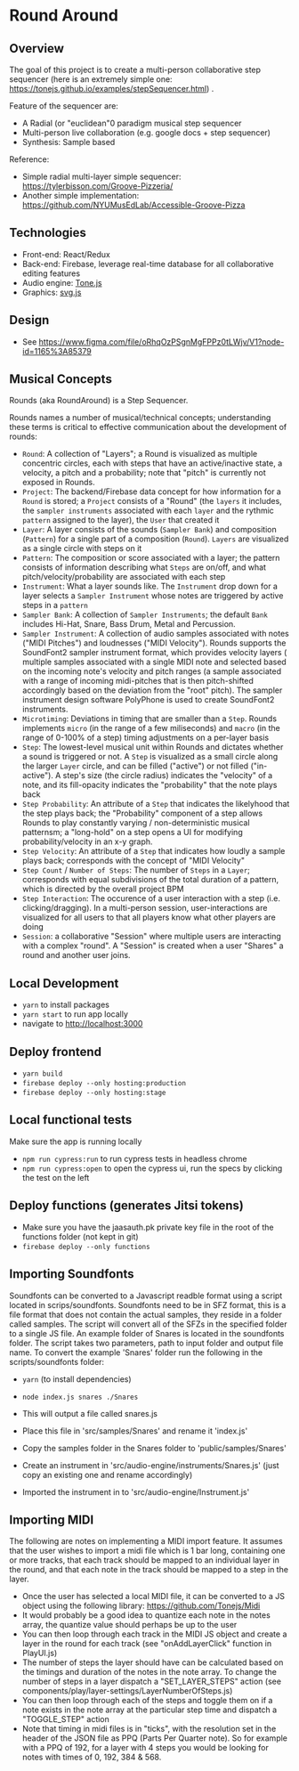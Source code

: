 # Round Around

## Overview

The goal of this project is to create a multi-person collaborative step sequencer (here is an extremely simple one: https://tonejs.github.io/examples/stepSequencer.html) .

Feature of the sequencer are:

- A Radial (or "euclidean"0 paradigm musical step sequencer
- Multi-person live collaboration (e.g. google docs + step sequencer)
- Synthesis: Sample based

Reference:

- Simple radial multi-layer simple sequencer: https://tylerbisson.com/Groove-Pizzeria/
- Another simple implementation: https://github.com/NYUMusEdLab/Accessible-Groove-Pizza

## Technologies

- Front-end: React/Redux 
- Back-end: Firebase, leverage real-time database for all collaborative editing features
- Audio engine: [Tone.js](https://tonejs.github.io/#:~:text=js-,Tone.,of%20the%20Web%20Audio%20API.)
- Graphics: [svg.js](https://svgjs.com/docs/3.0/)

## Design
- See https://www.figma.com/file/oRhqOzPSgnMgFPPz0tLWjv/V1?node-id=1165%3A85379 


## Musical Concepts

Rounds (aka RoundAround) is a Step Sequencer.

Rounds names a number of musical/technical concepts; understanding these terms is critical to effective communication about the development of rounds:

- `Round`: A collection of "Layers"; a Round is visualized as multiple concentric circles, each with steps that have an active/inactive state, a velocity, a pitch and a probability; note that "pitch" is currently not exposed in Rounds.
- `Project`: The backend/Firebase data concept for how information for a `Round` is stored; a `Project` consists of a "Round" (the `layers` it includes, the `sampler instruments` associated with each `layer` and the rythmic `pattern` assigned to the layer), the `User` that created it
- `Layer`: A layer consists of the sounds (`Sampler Bank`) and composition (`Pattern`) for a single part of a composition (`Round`). `Layers` are visualized as a single circle with steps on it
- `Pattern`: The composition or score associated with a layer; the pattern consists of information describing what `Steps` are on/off, and what pitch/velocity/probability are associated with each step
- `Instrument`: What a layer sounds like. The `Instrument` drop down for a layer selects a `Sampler Instrument` whose notes are triggered by active steps in a `pattern`
- `Sampler Bank`: A collection of `Sampler Instruments`; the default `Bank` includes Hi-Hat, Snare, Bass Drum, Metal and Percussion.
- `Sampler Instrument`: A collection of audio samples associated with notes ("MIDI Pitches") and loudnesses ("MIDI Velocity"). Rounds supports the SoundFont2 sampler instrument format, which provides velocity layers ( multiple samples associated with a single MIDI note and selected based on the incoming note's velocity and pitch ranges (a sample associated with a range of incoming midi-pitches that is then pitch-shifted accordingly based on the deviation from the "root" pitch). The sampler instrument design software PolyPhone is used to create SoundFont2 instruments.
- `Microtiming`: Deviations in timing that are smaller than a `Step`. Rounds implements `micro` (in the range of a few miliseconds) and `macro` (in the range of 0-100% of a step) timing adjustments on a per-layer basis
- `Step`: The lowest-level musical unit within Rounds and dictates whether a sound is triggered or not. A `Step` is visualized as a small circle along the larger `Layer` circle, and can be filled ("active") or not filled ("in-active"). A step's size (the circle radius) indicates the "velocity" of a note, and its fill-opacity indicates the "probability" that the note plays back
- `Step Probability`: An attribute of a `Step` that indicates the likelyhood that the step plays back; the "Probability" component of a step allows Rounds to play constantly varying / non-deterministic musical patternsm; a "long-hold" on a step opens a UI for modifying probability/velocity in an x-y graph.
- `Step Velocity`: An attribute of a `Step` that indicates how loudly a sample plays back; corresponds with the concept of "MIDI Velocity"
- `Step Count` / `Number of Steps`: The number of `Steps` in a `Layer`; corresponds with equal subdivisions of the total duration of a pattern, which is directed by the overall project BPM
- `Step Interaction`: The occurence of a user interaction with a step (i.e. clicking/dragging). In a multi-person session, user-interactions are visualized for all users to that all players know what other players are doing
- `Session`: a collaborative "Session" where multiple users are interacting with a complex "round". A "Session" is created when a user "Shares" a round and another user joins.

## Local Development

- `yarn` to install packages
- `yarn start` to run app locally
- navigate to [http://localhost:3000](http://localhost:3000)

## Deploy frontend
-  `yarn build`
-  `firebase deploy --only hosting:production`
-  `firebase deploy --only hosting:stage`

## Local functional tests
Make sure the app is running locally
- `npm run cypress:run` to run cypress tests in headless chrome
- `npm run cypress:open` to open the cypress ui, run the specs by clicking the test on the left

## Deploy functions (generates Jitsi tokens)

- Make sure you have the jaasauth.pk private key file in the root of the functions folder (not kept in git)
- `firebase deploy --only functions`

## Importing Soundfonts

Soundfonts can be converted to a Javascript readble format using a script located in scrips/soundfonts. Soundfonts need to be in SFZ format, this is a file format that does not contain the actual samples, they reside in a folder called samples. The script will convert all of the SFZs in the specified folder to a single JS file. An example folder of Snares is located in the soundfonts folder. The script takes two parameters, path to input folder and output file name. To convert the example 'Snares' folder run the following in the scripts/soundfonts folder:

- `yarn` (to install dependencies)
- `node index.js snares ./Snares`

- This will output a file called snares.js
- Place this file in 'src/samples/Snares' and rename it 'index.js'
- Copy the samples folder in the Snares folder to 'public/samples/Snares'
- Create an instrument in 'src/audio-engine/instruments/Snares.js' (just copy an existing one and rename accordingly)
- Imported the instrument in to 'src/audio-engine/Instrument.js'

## Importing MIDI

The following are notes on implementing a MIDI import feature. It assumes that the user wishes to import a midi file which is 1 bar long, containing one or more tracks, that each track should be mapped to an individual layer in the round, and that each note in the track should be mapped to a step in the layer.

- Once the user has selected a local MIDI file, it can be converted to a JS object using the following library: https://github.com/Tonejs/Midi
- It would probably be a good idea to quantize each note in the notes array, the quantize value should perhaps be up to the user
- You can then loop through each track in the MIDI JS object and create a layer in the round for each track (see "onAddLayerClick" function in PlayUI.js)
- The number of steps the layer should have can be calculated based on the timings and duration of the notes in the note array. To change the number of steps in a layer dispatch a "SET_LAYER_STEPS" action (see components/play/layer-settings/LayerNumberOfSteps.js)
- You can then loop through each of the steps and toggle them on if a note exists in the note array at the particular step time and dispatch a "TOGGLE_STEP" action
- Note that timing in midi files is in "ticks", with the resolution set in the header of the JSON file as PPQ (Parts Per Quarter note). So for example with a PPQ of 192, for a layer with 4 steps you would be looking for notes with times of 0, 192, 384 & 568.
